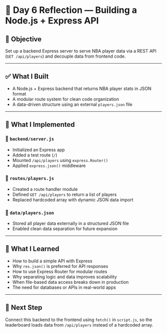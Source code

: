 # 🏀 Day 6 Reflection — Building a Node.js + Express API

## 🎯 Objective
Set up a backend Express server to serve NBA player data via a REST API (`GET /api/players`) and decouple data from frontend code.

---

## ✅ What I Built
- A Node.js + Express backend that returns NBA player stats in JSON format
- A modular route system for clean code organization
- A data-driven structure using an external `players.json` file

---

## 🔧 What I Implemented

### 📁 `backend/server.js`
- Initialized an Express app
- Added a test route (`/`)
- Mounted `/api/players` using `express.Router()`
- Applied `express.json()` middleware

### 📁 `routes/players.js`
- Created a route handler module
- Defined `GET /api/players` to return a list of players
- Replaced hardcoded array with dynamic JSON data import

### 📁 `data/players.json`
- Stored all player data externally in a structured JSON file
- Enabled clean data separation for future expansion

---

## 🧠 What I Learned
- How to build a simple API with Express
- Why `res.json()` is preferred for API responses
- How to use Express Router for modular routes
- Why separating logic and data improves scalability
- When file-based data access breaks down in production
- The need for databases or APIs in real-world apps

---

## 🔗 Next Step
Connect this backend to the frontend using `fetch()` in `script.js`, so the leaderboard loads data from `/api/players` instead of a hardcoded array.

